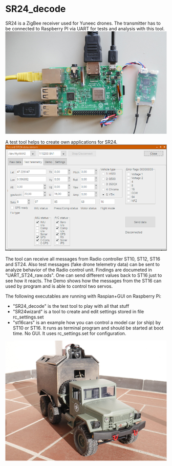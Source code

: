 # SR24_decode
SR24 is a ZigBee receiver used for Yuneec drones. 
The transmitter has to be connected to Raspberry PI via UART for tests and analysis with this tool.
![Test setup](Raspi5.JPG)

A test tool helps to create own applications for SR24.
![Screenshot test tool](raspi3.png)

The tool can receive all messages from Radio controller ST10, ST12, ST16 and ST24. Also test messages (fake drone telemetry data) can be sent to analyze behavior of the Radio control unit. Findings are documeted in "UART_ST24_raw.ods".
One can send different values back to ST16 just to see how it reacts. The Demo shows how the messages from the ST16 can used by program and is able to control two servos.

The following executables are running with Raspian+GUI on Raspberry Pi:
 - "SR24_decode" is the test tool to play with all that stuff
 - "SR24wizard" is a tool to create and edit settings stored in file rc_settings.set
 - "st16cars" is an example how you can control a model car (or ship) by ST10 or ST16. It runs as terminal program and should be started at boot time. No GUI. It uses rc_settings.set for configuration.

![Raspberry Pi driven truck](pi_truck1.jpg)
